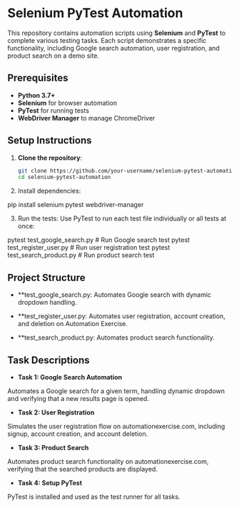 # Selenium PyTest Automation

This repository contains automation scripts using **Selenium** and **PyTest** to complete various testing tasks. Each script demonstrates a specific functionality, including Google search automation, user registration, and product search on a demo site.

## Prerequisites

- **Python 3.7+**
- **Selenium** for browser automation
- **PyTest** for running tests
- **WebDriver Manager** to manage ChromeDriver

## Setup Instructions

1. **Clone the repository**:
   ```bash
   git clone https://github.com/your-username/selenium-pytest-automation.git
   cd selenium-pytest-automation

2. Install dependencies:

pip install selenium pytest webdriver-manager


3. Run the tests: Use PyTest to run each test file individually or all tests at once:

pytest test_google_search.py       # Run Google search test
pytest test_register_user.py       # Run user registration test
pytest test_search_product.py      # Run product search test



## Project Structure

- **test_google_search.py: Automates Google search with dynamic dropdown handling.

- **test_register_user.py: Automates user registration, account creation, and deletion on Automation Exercise.

- **test_search_product.py: Automates product search functionality.


## Task Descriptions

- **Task 1: Google Search Automation**

Automates a Google search for a given term, handling dynamic dropdown and verifying that a new results page is opened.

- **Task 2: User Registration**

Simulates the user registration flow on automationexercise.com, including signup, account creation, and account deletion.

- **Task 3: Product Search**

Automates product search functionality on automationexercise.com, verifying that the searched products are displayed.

- **Task 4: Setup PyTest**

PyTest is installed and used as the test runner for all tasks.
